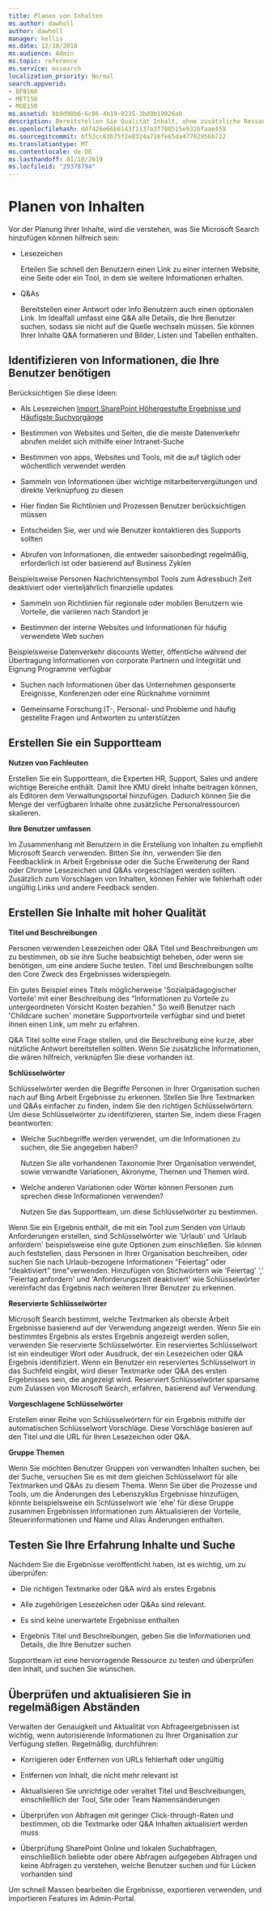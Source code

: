 ```yaml
---
title: Planen von Inhalten
ms.author: dawholl
author: dawholl
manager: kellis
ms.date: 12/18/2018
ms.audience: Admin
ms.topic: reference
ms.service: mssearch
localization_priority: Normal
search.appverid:
- BFB160
- MET150
- MOE150
ms.assetid: bb9d90b6-6c86-4b19-9235-3bd9b19826ab
description: Bereitstellen Sie Qualität Inhalt, ohne zusätzliche Ressourcen bei der Verwendung von Microsoft Search
ms.openlocfilehash: dd7426e66b0143f1137a3f708515e931bfaae459
ms.sourcegitcommit: bf52cc63b75f2e0324a716fe65da47702956b722
ms.translationtype: MT
ms.contentlocale: de-DE
ms.lasthandoff: 01/18/2019
ms.locfileid: "29378794"
---
```

# <a name="plan-your-content"></a>Planen von Inhalten

Vor der Planung Ihrer Inhalte, wird die verstehen, was Sie Microsoft Search hinzufügen können hilfreich sein:
  
- Lesezeichen
    
    Erteilen Sie schnell den Benutzern einen Link zu einer internen Website, eine Seite oder ein Tool, in dem sie weitere Informationen erhalten.
    
- Q&As
    
    Bereitstellen einer Antwort oder Info Benutzern auch einen optionalen Link. Im Idealfall umfasst eine Q&A alle Details, die Ihre Benutzer suchen, sodass sie nicht auf die Quelle wechseln müssen. Sie können Ihrer Inhalte Q&A formatieren und Bilder, Listen und Tabellen enthalten.
    
## <a name="identify-information-your-users-need"></a>Identifizieren von Informationen, die Ihre Benutzer benötigen

Berücksichtigen Sie diese Ideen:
  
- Als Lesezeichen [Import SharePoint Höhergestufte Ergebnisse und Häufigste Suchvorgänge](import-sharepoint-promoted-results-and-top-queries.md) 
    
- Bestimmen von Websites und Seiten, die die meiste Datenverkehr abrufen meldet sich mithilfe einer Intranet-Suche
    
- Bestimmen von apps, Websites und Tools, mit die auf täglich oder wöchentlich verwendet werden
    
- Sammeln von Informationen über wichtige mitarbeitervergütungen und direkte Verknüpfung zu diesen
    
- Hier finden Sie Richtlinien und Prozessen Benutzer berücksichtigen müssen
    
- Entscheiden Sie, wer und wie Benutzer kontaktieren des Supports sollten
    
- Abrufen von Informationen, die entweder saisonbedingt regelmäßig, erforderlich ist oder basierend auf Business Zyklen
  
Beispielsweise Personen Nachrichtensymbol Tools zum Adressbuch Zeit deaktiviert oder vierteljährlich finanzielle updates
    
- Sammeln von Richtlinien für regionale oder mobilen Benutzern wie Vorteile, die variieren nach Standort je
    
- Bestimmen der interne Websites und Informationen für häufig verwendete Web suchen
  
Beispielsweise Datenverkehr discounts Wetter, öffentliche während der Übertragung Informationen von corporate Partnern und Integrität und Eignung Programme verfügbar
    
- Suchen nach Informationen über das Unternehmen gesponserte Ereignisse, Konferenzen oder eine Rücknahme vornimmt
    
- Gemeinsame Forschung IT-, Personal- und Probleme und häufig gestellte Fragen und Antworten zu unterstützen
    
## <a name="build-a-support-team"></a>Erstellen Sie ein Supportteam

 **Nutzen von Fachleuten**
  
Erstellen Sie ein Supportteam, die Experten HR, Support, Sales und andere wichtige Bereiche enthält. Damit Ihre KMU direkt Inhalte beitragen können, als Editoren dem Verwaltungsportal hinzufügen. Dadurch können Sie die Menge der verfügbaren Inhalte ohne zusätzliche Personalressourcen skalieren.
  
 **Ihre Benutzer umfassen**
  
Im Zusammenhang mit Benutzern in die Erstellung von Inhalten zu empfiehlt Microsoft Search verwenden. Bitten Sie ihn, verwenden Sie den Feedbacklink in Arbeit Ergebnisse oder die Suche Erweiterung der Rand oder Chrome Lesezeichen und Q&As vorgeschlagen werden sollten. Zusätzlich zum Vorschlagen von Inhalten, können Fehler wie fehlerhaft oder ungültig Links und andere Feedback senden.
  
## <a name="create-high-quality-content"></a>Erstellen Sie Inhalte mit hoher Qualität

 **Titel und Beschreibungen**
  
Personen verwenden Lesezeichen oder Q&A Titel und Beschreibungen um zu bestimmen, ob sie ihre Suche beabsichtigt beheben, oder wenn sie benötigen, um eine andere Suche testen. Titel und Beschreibungen sollte den Core Zweck des Ergebnisses widerspiegeln.
  
Ein gutes Beispiel eines Titels möglicherweise 'Sozialpädagogischer Vorteile' mit einer Beschreibung des "Informationen zu Vorteile zu untergeordneten Vorsicht Kosten bezahlen." So weiß Benutzer nach 'Childcare suchen' monetäre Supportvorteile verfügbar sind und bietet ihnen einen Link, um mehr zu erfahren.
  
Q&A Titel sollte eine Frage stellen, und die Beschreibung eine kurze, aber nützliche Antwort bereitstellen sollten. Wenn Sie zusätzliche Informationen, die wären hilfreich, verknüpfen Sie diese vorhanden ist.
  
 **Schlüsselwörter**
  
Schlüsselwörter werden die Begriffe Personen in Ihrer Organisation suchen nach auf Bing Arbeit Ergebnisse zu erkennen. Stellen Sie Ihre Textmarken und Q&As einfacher zu finden, indem Sie den richtigen Schlüsselwörtern. Um diese Schlüsselwörter zu identifizieren, starten Sie, indem diese Fragen beantworten:
  
- Welche Suchbegriffe werden verwendet, um die Informationen zu suchen, die Sie angegeben haben?
    
    Nutzen Sie alle vorhandenen Taxonomie Ihrer Organisation verwendet, sowie verwandte Variationen, Akronyme, Themen und Themen wird.
    
- Welche anderen Variationen oder Wörter können Personen zum sprechen diese Informationen verwenden?
    
    Nutzen Sie das Supportteam, um diese Schlüsselwörter zu bestimmen.
    
Wenn Sie ein Ergebnis enthält, die mit ein Tool zum Senden von Urlaub Anforderungen erstellen, sind Schlüsselwörter wie 'Urlaub' und 'Urlaub anfordern' beispielsweise eine gute Optionen zum einschließen. Sie können auch feststellen, dass Personen in Ihrer Organisation beschreiben, oder suchen Sie nach Urlaub-bezogene Informationen "Feiertag" oder "deaktiviert" time"verwenden. Hinzufügen von Stichwörtern wie 'Feiertag' ',' 'Feiertag anfordern' und 'Anforderungszeit deaktiviert' wie Schlüsselwörter vereinfacht das Ergebnis nach weiteren Ihrer Benutzer zu erkennen.
  
 **Reservierte Schlüsselwörter**
  
Microsoft Search bestimmt, welche Textmarken als oberste Arbeit Ergebnisse basierend auf der Verwendung angezeigt werden. Wenn Sie ein bestimmtes Ergebnis als erstes Ergebnis angezeigt werden sollen, verwenden Sie reservierte Schlüsselwörter. Ein reserviertes Schlüsselwort ist ein eindeutiger Wort oder Ausdruck, der ein Lesezeichen oder Q&A Ergebnis identifiziert. Wenn ein Benutzer ein reserviertes Schlüsselwort in das Suchfeld eingibt, wird dieser Textmarke oder Q&A des ersten Ergebnisses sein, die angezeigt wird. Reserviert Schlüsselwörter sparsame zum Zulassen von Microsoft Search, erfahren, basierend auf Verwendung.
  
 **Vorgeschlagene Schlüsselwörter**
  
Erstellen einer Reihe von Schlüsselwörtern für ein Ergebnis mithilfe der automatischen Schlüsselwort Vorschläge. Diese Vorschläge basieren auf den Titel und die URL für Ihren Lesezeichen oder Q&A.
  
 **Gruppe Themen**
  
Wenn Sie möchten Benutzer Gruppen von verwandten Inhalten suchen, bei der Suche, versuchen Sie es mit dem gleichen Schlüsselwort für alle Textmarken und Q&As zu diesem Thema. Wenn Sie über die Prozesse und Tools, um die Änderungen des Lebenszyklus Ergebnisse hinzufügen, könnte beispielsweise ein Schlüsselwort wie 'ehe' für diese Gruppe zusammen Ergebnissen Informationen zum Aktualisieren der Vorteile, Steuerinformationen und Name und Alias Änderungen enthalten.
  
## <a name="test-your-content-and-search-experience"></a>Testen Sie Ihre Erfahrung Inhalte und Suche

Nachdem Sie die Ergebnisse veröffentlicht haben, ist es wichtig, um zu überprüfen:
  
- Die richtigen Textmarke oder Q&A wird als erstes Ergebnis
    
- Alle zugehörigen Lesezeichen oder Q&As sind relevant.
    
- Es sind keine unerwartete Ergebnisse enthalten
    
- Ergebnis Titel und Beschreibungen, geben Sie die Informationen und Details, die Ihre Benutzer suchen
    
Supportteam ist eine hervorragende Ressource zu testen und überprüfen den Inhalt, und suchen Sie wünschen.
  
## <a name="review-and-update-periodically"></a>Überprüfen und aktualisieren Sie in regelmäßigen Abständen

Verwalten der Genauigkeit und Aktualität von Abfrageergebnissen ist wichtig, wenn autorisierende Informationen zu Ihrer Organisation zur Verfügung stellen. Regelmäßig, durchführen:
  
- Korrigieren oder Entfernen von URLs fehlerhaft oder ungültig
    
- Entfernen von Inhalt, die nicht mehr relevant ist
    
- Aktualisieren Sie unrichtige oder veraltet Titel und Beschreibungen, einschließlich der Tool, Site oder Team Namensänderungen
    
- Überprüfen von Abfragen mit geringer Click-through-Raten und bestimmen, ob die Textmarke oder Q&A Inhalten aktualisiert werden muss
    
- Überprüfung SharePoint Online und lokalen Suchabfragen, einschließlich beliebte oder obere Abfragen aufgegeben Abfragen und keine Abfragen zu verstehen, welche Benutzer suchen und für Lücken vorhanden sind
    
Um schnell Massen bearbeiten die Ergebnisse, exportieren verwenden, und importieren Features im Admin-Portal.

  

